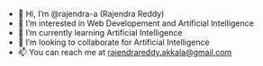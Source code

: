 - 👋 Hi, I’m @rajendra-a (Rajendra Reddy)
- 👀 I’m interested in Web Developement and Artificial Intelligence
- 🌱 I’m currently learning Artificial Intelligence
- 💞️ I’m looking to collaborate for Artificial Intelligence
- 📫 You can reach me at rajendrareddy.akkala@gmail.com

